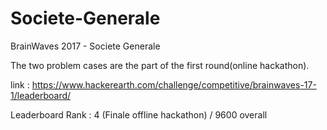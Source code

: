 # Societe-Generale
BrainWaves 2017 - Societe Generale

The two problem cases are the part of the first round(online hackathon).

link : https://www.hackerearth.com/challenge/competitive/brainwaves-17-1/leaderboard/

Leaderboard Rank : 4 (Finale offline hackathon) / 9600 overall
